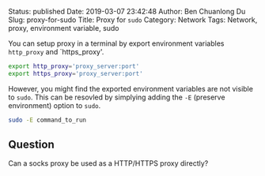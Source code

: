 Status: published
Date: 2019-03-07 23:42:48
Author: Ben Chuanlong Du
Slug: proxy-for-sudo
Title: Proxy for `sudo`
Category: Network
Tags: Network, proxy, environment variable, sudo

You can setup proxy in a terminal by export environment variables `http_proxy` and `https_proxy'.
```bash
export http_proxy='proxy_server:port'
export https_proxy='proxy_server:port'
```
However,
you might find the exported environment variables are not visible to `sudo`.
This can be resovled by simplying adding the `-E` (preserve environment) option to `sudo`.
```bash
sudo -E command_to_run
```

## Question

Can a socks proxy be used as a HTTP/HTTPS proxy directly?

